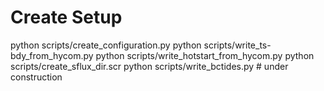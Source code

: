Create Setup
============

python scripts/create_configuration.py
python scripts/write_ts-bdy_from_hycom.py
python scripts/write_hotstart_from_hycom.py
python scripts/create_sflux_dir.scr
python scripts/write_bctides.py # under construction
